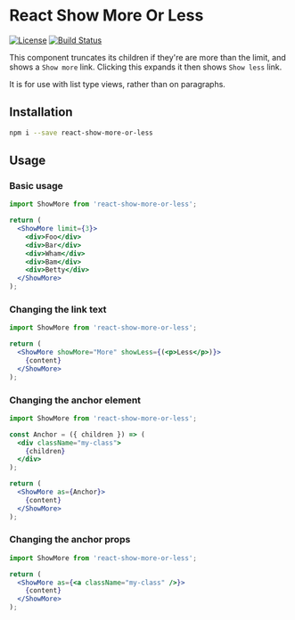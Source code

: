# React Show More Or Less

[![License](https://img.shields.io/badge/License-Apache%202.0-blue.svg)](https://opensource.org/licenses/Apache-2.0)
[![Build Status](https://travis-ci.org/pikselpalette/react-show-more-or-less.svg?branch=master)](https://travis-ci.org/pikselpalette/react-show-more-or-less)

This component truncates its children if they're are more than the limit, and shows a `Show more` link. Clicking this expands it then shows `Show less` link.

It is for use with list type views, rather than on paragraphs.

## Installation

```sh
npm i --save react-show-more-or-less
```

## Usage

### Basic usage

```jsx
import ShowMore from 'react-show-more-or-less';

return (
  <ShowMore limit={3}>
    <div>Foo</div>
    <div>Bar</div>
    <div>Wham</div>
    <div>Bam</div>
    <div>Betty</div>
  </ShowMore>
);
```

### Changing the link text

```jsx
import ShowMore from 'react-show-more-or-less';

return (
  <ShowMore showMore="More" showLess={(<p>Less</p>)}>
    {content}
  </ShowMore>
);
```

### Changing the anchor element

```jsx
import ShowMore from 'react-show-more-or-less';

const Anchor = ({ children }) => (
  <div className="my-class">
    {children}
  </div>
);

return (
  <ShowMore as={Anchor}>
    {content}
  </ShowMore>
);
```

### Changing the anchor props

```jsx
import ShowMore from 'react-show-more-or-less';

return (
  <ShowMore as={<a className="my-class" />}>
    {content}
  </ShowMore>
);
```
